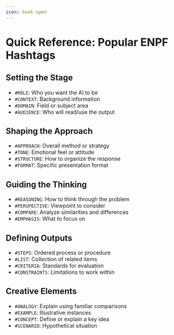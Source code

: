 ```yaml
---
icon: book-open
---
```


# Quick Reference: Popular ENPF Hashtags

## Setting the Stage

* `#ROLE`: Who you want the AI to be
* `#CONTEXT`: Background information
* `#DOMAIN`: Field or subject area
* `#AUDIENCE`: Who will read/use the output

## Shaping the Approach

* `#APPROACH`: Overall method or strategy
* `#TONE`: Emotional feel or attitude
* `#STRUCTURE`: How to organize the response
* `#FORMAT`: Specific presentation format

## Guiding the Thinking

* `#REASONING`: How to think through the problem
* `#PERSPECTIVE`: Viewpoint to consider
* `#COMPARE`: Analyze similarities and differences
* `#EMPHASIS`: What to focus on

## Defining Outputs

* `#STEPS`: Ordered process or procedure
* `#LIST`: Collection of related items
* `#CRITERIA`: Standards for evaluation
* `#CONSTRAINTS`: Limitations to work within

## Creative Elements

* `#ANALOGY`: Explain using familiar comparisons
* `#EXAMPLE`: Illustrative instances
* `#CONCEPT`: Define or explain a key idea
* `#SCENARIO`: Hypothetical situation
